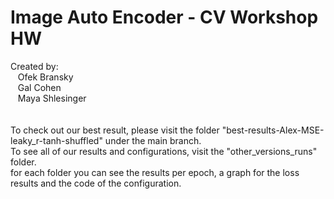 # Image Auto Encoder - CV Workshop HW
Created by:<br/>
&nbsp;&nbsp; Ofek Bransky<br/>
&nbsp;&nbsp; Gal Cohen<br/>
&nbsp;&nbsp; Maya Shlesinger<br/>
<br/>
<br/>
To check out our best result, please visit the folder "best-results-Alex-MSE-leaky_r-tanh-shuffled" under the main branch.<br/>
To see all of our results and configurations, visit the "other_versions_runs" folder.<br/> for each folder you can see the results per epoch, a graph for the loss results and
the code of the configuration.
